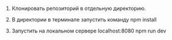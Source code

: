 1. Клонировать репозиторий в отдельную директорию.
2. В директории в терминале запустить команду
npm install

3. Запустить на локальном сервере localhost:8080
npm run dev


